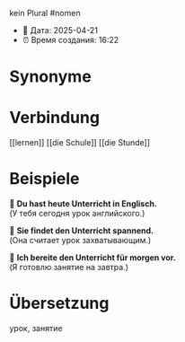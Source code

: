 kein Plural
#nomen
- 📍 Дата: 2025-04-21
- ⏰ Время создания: 16:22
# Synonyme

# Verbindung 
[[lernen]]
[[die Schule]]
[[die Stunde]]

# Beispiele
🔹 **Du hast heute Unterricht in Englisch.**  
(У тебя сегодня урок английского.)

🔹 **Sie findet den Unterricht spannend.**  
(Она считает урок захватывающим.)

🔹 **Ich bereite den Unterricht für morgen vor.**  
(Я готовлю занятие на завтра.)
# Übersetzung
урок, занятие